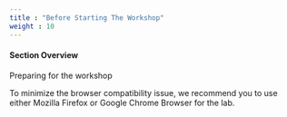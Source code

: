 ```yaml
---
title : "Before Starting The Workshop"
weight : 10
---
```


#### Section Overview

Preparing for the workshop

To minimize the browser compatibility issue, we recommend you to use either Mozilla Firefox or Google Chrome Browser for the lab.


</br></br>


